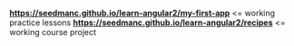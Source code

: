 **https://seedmanc.github.io/learn-angular2/my-first-app** <= working practice lessons
**https://seedmanc.github.io/learn-angular2/recipes** <= working course project

